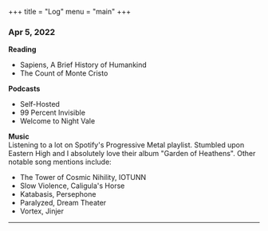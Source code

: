 +++
title = "Log"
menu = "main"
+++

### Apr 5, 2022

**Reading**
- Sapiens, A Brief History of Humankind
- The Count of Monte Cristo

**Podcasts**
- Self-Hosted
- 99 Percent Invisible
- Welcome to Night Vale

**Music**  
Listening to a lot on Spotify's Progressive Metal playlist. Stumbled upon Eastern High and I absolutely love their album "Garden of Heathens". Other notable song mentions include:  
- The Tower of Cosmic Nihility, IOTUNN
- Slow Violence, Caligula's Horse
- Katabasis, Persephone
- Paralyzed, Dream Theater
- Vortex, Jinjer

---